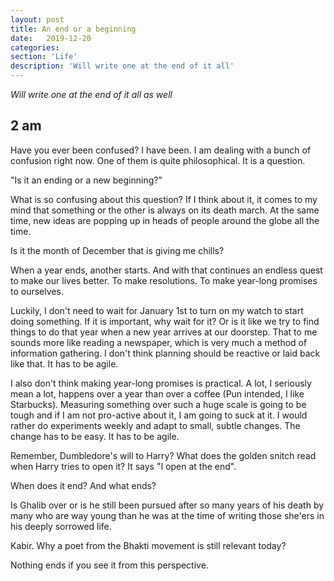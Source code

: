 ```yaml
---
layout: post
title: An end or a beginning
date:   2019-12-20
categories:
section: 'Life'
description: 'Will write one at the end of it all'
---
```

*Will write one at the end of it all as well*

2 am
---


Have you ever been confused? I have been. I am dealing with
a bunch of confusion right now. One of them is quite philosophical. It is a question.

"Is it an ending or a new beginning?"

What is so confusing about this question? If I think about it, it comes
to my mind that something or the other is always on its death march. At the same time, 
new ideas are popping up in heads of people around the globe all the time.

Is it the month of December that is giving me chills?

When a year ends, another starts. And with that continues an endless
quest to make our lives better. To make resolutions. To make year-long
promises to ourselves.

Luckily, I don't need to wait for January 1st to turn on my watch to
start doing something. If it is important, why wait for it? Or is it
like we try to find things to do that year when a new year arrives at
our doorstep. That to me sounds more like reading a newspaper, which is very much
a method of information gathering. I don't think planning should be
reactive or laid back like that. It has to be agile.

I also don't think making year-long promises is practical. A lot, I
seriously mean a lot, happens over a year than over a coffee (Pun
intended, I like Starbucks). Measuring something over such a huge scale is
going to be tough and if I am not pro-active about it, I am
going to suck at it. I would rather do experiments weekly and
adapt to small, subtle changes. The change has to be easy. It has to be
agile.

Remember, Dumbledore's will to Harry? What does the golden snitch read
when Harry tries to open it? It says
"I open at the end".

When does it end? And what ends?

Is Ghalib over or is he still been pursued after so many years of his
death by many who are way young than he was at the time of writing those she'ers in his
deeply sorrowed life.

Kabir. Why a poet from the Bhakti movement is still relevant today?

Nothing ends if you see it from this perspective.
